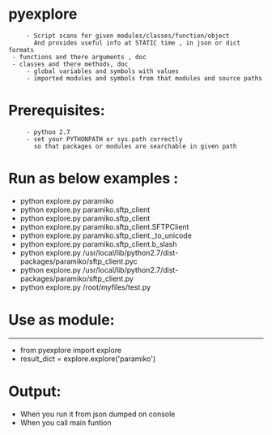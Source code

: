 

# pyexplore

         - Script scans for given modules/classes/function/object
           And provides useful info at STATIC time , in json or dict formats
	 - functions and there arguments , doc
	 - classes and there methods, doc
         - global variables and symbols with values
         - imported modules and symbols from that modules and source paths

											
									
# Prerequisites:
         - python 2.7
         - set your PYTHONPATH or sys.path correctly 
           so that packages or modules are searchable in given path
		   
# Run as below examples :
  -  python explore.py paramiko
  -  python explore.py paramiko.sftp_client
  -  python explore.py paramiko.sftp_client
  -  python explore.py paramiko.sftp_client.SFTPClient
  -  python explore.py paramiko.sftp_client._to_unicode
  -  python explore.py paramiko.sftp_client.b_slash
  -  python explore.py /usr/local/lib/python2.7/dist-packages/paramiko/sftp_client.pyc
  -  python explore.py /usr/local/lib/python2.7/dist-packages/paramiko/sftp_client.py
  -  python explore.py /root/myfiles/test.py
   
# Use as module:
---------------------------
   - from pyexplore import explore
   - result_dict = explore.explore('paramiko')
   
   
# Output:

   - When you run it from json dumped on console
   - When you call main funtion

